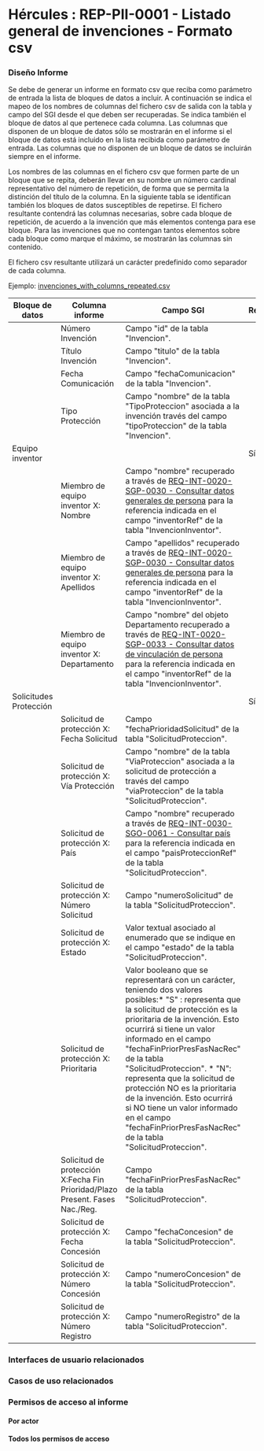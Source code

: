 # Hércules : REP\-PII\-0001 \- Listado general de invenciones \- Formato csv







### Diseño Informe

Se debe de generar un informe en formato csv que reciba como parámetro de entrada la lista de bloques de datos a incluir. A continuación se indica el mapeo de los nombres de columnas del fichero csv de salida con la tabla y campo del SGI desde el que deben ser recuperadas. Se indica también el bloque de datos al que pertenece cada columna. Las columnas que disponen de un bloque de datos sólo se mostrarán en el informe si el bloque de datos está incluido en la lista recibida como parámetro de entrada. Las columnas que no disponen de un bloque de datos se incluirán siempre en el informe.

Los nombres de las columnas en el fichero csv que formen parte de un bloque que se repita, deberán llevar en su nombre un número cardinal representativo del número de repetición, de forma que se permita la distinción del título de la columna. En la siguiente tabla se identifican también los bloques de datos susceptibles de repetirse. El fichero resultante contendrá las columnas necesarias, sobre cada bloque de repetición, de acuerdo a la invención que más elementos contenga para ese bloque. Para las invenciones que no contengan tantos elementos sobre cada bloque como marque el máximo, se mostrarán las columnas sin contenido.

El fichero csv resultante utilizará un carácter predefinido como separador de cada columna.

Ejemplo: [invenciones\_with\_columns\_repeated.csv](/attachments/597852561/597858674.csv "attachments/597852561/597858674.csv")

  




| Bloque de datos | Columna informe | Campo SGI | Repetición |
| --- | --- | --- | --- |
|  | Número Invención | Campo "id" de la tabla "Invencion". |  |
|  | Título Invención | Campo "titulo" de la tabla "Invencion". |  |
|  | Fecha Comunicación | Campo "fechaComunicacion" de la tabla "Invencion". |  |
|  | Tipo Protección | Campo "nombre" de la tabla "TipoProteccion" asociada a la invención través del campo "tipoProteccion" de la tabla "Invencion". |  |
| Equipo inventor |  |  | Sí |
|  | Miembro de equipo inventor X: Nombre | Campo "nombre" recuperado a través de [REQ\-INT\-0020\-SGP\-0030 \- Consultar datos generales de persona](/hercules/sgi-sistema-de-gestion-de-investigacion/requisitos-y-analisis-funcional/analisis-funcional-sgi-hercules/gen-aspectos-generales/int-requisitos-de-integracion/req-int-0020-sgp-integracion-con-sistema-de-gestion-de-personas/req-int-0020-sgp-0030-consultar-datos-generales-de-persona.md "/hercules/sgi-sistema-de-gestion-de-investigacion/requisitos-y-analisis-funcional/analisis-funcional-sgi-hercules/gen-aspectos-generales/int-requisitos-de-integracion/req-int-0020-sgp-integracion-con-sistema-de-gestion-de-personas/req-int-0020-sgp-0030-consultar-datos-generales-de-persona.md") para la referencia indicada en el campo "inventorRef" de la tabla "InvencionInventor". |  |
|  | Miembro de equipo inventor X: Apellidos | Campo "apellidos" recuperado a través de [REQ\-INT\-0020\-SGP\-0030 \- Consultar datos generales de persona](/hercules/sgi-sistema-de-gestion-de-investigacion/requisitos-y-analisis-funcional/analisis-funcional-sgi-hercules/gen-aspectos-generales/int-requisitos-de-integracion/req-int-0020-sgp-integracion-con-sistema-de-gestion-de-personas/req-int-0020-sgp-0030-consultar-datos-generales-de-persona.md "/hercules/sgi-sistema-de-gestion-de-investigacion/requisitos-y-analisis-funcional/analisis-funcional-sgi-hercules/gen-aspectos-generales/int-requisitos-de-integracion/req-int-0020-sgp-integracion-con-sistema-de-gestion-de-personas/req-int-0020-sgp-0030-consultar-datos-generales-de-persona.md") para la referencia indicada en el campo "inventorRef" de la tabla "InvencionInventor". |  |
|  | Miembro de equipo inventor X: Departamento | Campo "nombre" del objeto Departamento recuperado a través de [REQ\-INT\-0020\-SGP\-0033 \- Consultar datos de vinculación de persona](/hercules/sgi-sistema-de-gestion-de-investigacion/requisitos-y-analisis-funcional/analisis-funcional-sgi-hercules/gen-aspectos-generales/int-requisitos-de-integracion/req-int-0020-sgp-integracion-con-sistema-de-gestion-de-personas/req-int-0020-sgp-0033-consultar-datos-de-vinculacion-de-persona.md "/hercules/sgi-sistema-de-gestion-de-investigacion/requisitos-y-analisis-funcional/analisis-funcional-sgi-hercules/gen-aspectos-generales/int-requisitos-de-integracion/req-int-0020-sgp-integracion-con-sistema-de-gestion-de-personas/req-int-0020-sgp-0033-consultar-datos-de-vinculacion-de-persona.md") para la referencia indicada en el campo "inventorRef" de la tabla "InvencionInventor". |  |
| Solicitudes Protección |  |  | Sí |
|  | Solicitud de protección X: Fecha Solicitud | Campo "fechaPrioridadSolicitud" de la tabla "SolicitudProteccion". |  |
|  | Solicitud de protección X: Vía Protección | Campo "nombre" de la tabla "ViaProteccion" asociada a la solicitud de protección a través del campo "viaProteccion" de la tabla "SolicitudProteccion". |  |
|  | Solicitud de protección X: País | Campo "nombre" recuperado a través de [REQ\-INT\-0030\-SGO\-0061 \- Consultar país](/hercules/sgi-sistema-de-gestion-de-investigacion/requisitos-y-analisis-funcional/analisis-funcional-sgi-hercules/gen-aspectos-generales/int-requisitos-de-integracion/req-int-0030-sgo-integracion-con-sistema-de-gestion-de-la-estructura-organica/req-int-0030-sgo-0061-consultar-pais.md "/hercules/sgi-sistema-de-gestion-de-investigacion/requisitos-y-analisis-funcional/analisis-funcional-sgi-hercules/gen-aspectos-generales/int-requisitos-de-integracion/req-int-0030-sgo-integracion-con-sistema-de-gestion-de-la-estructura-organica/req-int-0030-sgo-0061-consultar-pais.md") para la referencia indicada en el campo "paisProteccionRef" de la tabla "SolicitudProteccion". |  |
|  | Solicitud de protección X: Número Solicitud | Campo "numeroSolicitud" de la tabla "SolicitudProteccion". |  |
|  | Solicitud de protección X: Estado | Valor textual asociado al enumerado que se indique en el campo "estado" de la tabla "SolicitudProteccion". |  |
|  | Solicitud de protección X: Prioritaria | Valor booleano que se representará con un carácter, teniendo dos valores posibles:* "S" : representa que la solicitud de protección es la prioritaria de la invención. Esto ocurrirá si tiene un valor informado en el campo "fechaFinPriorPresFasNacRec" de la tabla "SolicitudProteccion". * "N": representa que la solicitud de protección NO es la prioritaria de la invención. Esto ocurrirá si NO tiene un valor informado en el campo "fechaFinPriorPresFasNacRec" de la tabla "SolicitudProteccion". |  |
|  | Solicitud de protección X:Fecha Fin Prioridad/Plazo Present. Fases Nac./Reg. | Campo "fechaFinPriorPresFasNacRec" de la tabla "SolicitudProteccion". |  |
|  | Solicitud de protección X: Fecha Concesión | Campo "fechaConcesion" de la tabla "SolicitudProteccion". |  |
|  | Solicitud de protección X: Número Concesión | Campo "numeroConcesion" de la tabla "SolicitudProteccion". |  |
|  | Solicitud de protección X: Número Registro | Campo "numeroRegistro" de la tabla "SolicitudProteccion". |  |







### Interfaces de usuario relacionados







### Casos de uso relacionados



  








### Permisos de acceso al informe

#### Por actor

#### Todos los permisos de acceso







